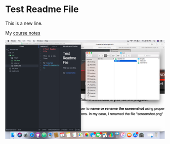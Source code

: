# Test Readme File

This is a new line.

My [course notes](./notes.txt)

![Image of my Atom editor](./images/screenshot.png)
